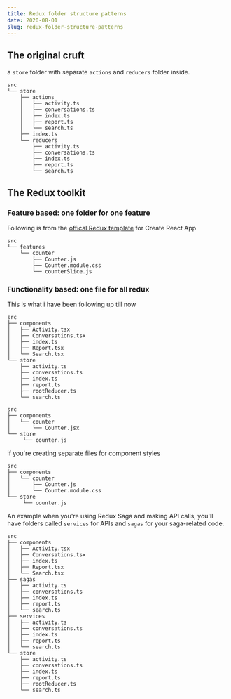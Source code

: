 ```yaml
---
title: Redux folder structure patterns
date: 2020-08-01
slug: redux-folder-structure-patterns
---
```


## The original cruft

a `store` folder with separate `actions` and `reducers` folder inside.

```
src
└── store
    ├── actions
    │   ├── activity.ts
    │   ├── conversations.ts
    │   ├── index.ts
    │   ├── report.ts
    │   └── search.ts
    ├── index.ts
    └── reducers
        ├── activity.ts
        ├── conversations.ts
        ├── index.ts
        ├── report.ts
        └── search.ts
```

## The Redux toolkit

### Feature based: one folder for one feature

Following is from the [offical Redux template](https://github.com/reduxjs/cra-template-redux) for Create React App

```
src
└── features
    └── counter
        ├── Counter.js
        ├── Counter.module.css
        └── counterSlice.js
```

### Functionality based: one file for all redux

This is what i have been following up till now

```
src
├── components
│   ├── Activity.tsx
│   ├── Conversations.tsx
│   ├── index.ts
│   ├── Report.tsx
│   └── Search.tsx
└── store
    ├── activity.ts
    ├── conversations.ts
    ├── index.ts
    ├── report.ts
    ├── rootReducer.ts
    └── search.ts
```

```
src
├── components
│   └── counter
│       └── Counter.jsx
└── store
     └── counter.js
```

if you're creating separate files for component styles

```
src
├── components
│   └── counter
│       ├── Counter.js
│       └── Counter.module.css
└── store
     └── counter.js
```

An example when you're using Redux Saga and making API calls, you'll have folders called `services` for APIs and `sagas` for your saga-related code.

```
src
├── components
│   ├── Activity.tsx
│   ├── Conversations.tsx
│   ├── index.ts
│   ├── Report.tsx
│   └── Search.tsx
├── sagas
│   ├── activity.ts
│   ├── conversations.ts
│   ├── index.ts
│   ├── report.ts
│   └── search.ts
├── services
│   ├── activity.ts
│   ├── conversations.ts
│   ├── index.ts
│   ├── report.ts
│   └── search.ts
└── store
    ├── activity.ts
    ├── conversations.ts
    ├── index.ts
    ├── report.ts
    ├── rootReducer.ts
    └── search.ts
```
